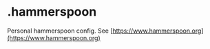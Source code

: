 # .hammerspoon

Personal hammerspoon config. See [https://www.hammerspoon.org](https://www.hammerspoon.org)
